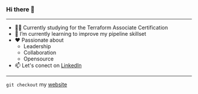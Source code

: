 ### Hi there 👋
---

- 👨‍🎓 Currently studying for the Terraform Associate Certification
- 🌱 I’m currently learning to improve my pipeline skillset
- ♥️ Passionate about
  - Leadership
  - Collaboration
  - Opensource
- 📫 Let's conect on [LinkedIn](https://www.linkedin.com/in/steven-lucero/)

---
```git checkout``` my [website](https://stevejoluc.gitlab.io/my-first-wiki/)
